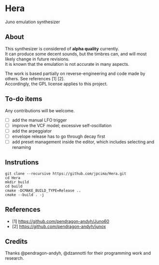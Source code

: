 # Hera

Juno emulation synthesizer

## About

This synthesizer is considered of **alpha quality** currently.  
It can produce some decent sounds, but the timbres can, and will most likely change in future revisions.  
It is known that the emulation is not accurate in many aspects.

The work is based partially on reverse-engineering and code made by others. See references [1] [2].  
Accordingly, the GPL license applies to this project.

## To-do items

Any contributions will be welcome.

- [ ] add the manual LFO trigger
- [ ] improve the VCF model; excessive self-oscillation
- [ ] add the arpeggiator
- [ ] envelope release has to go through decay first
- [ ] add preset management inside the editor, which includes selecting and renaming

## Instrutions

```
git clone --recursive https://github.com/jpcima/Hera.git
cd Hera
mkdir build
cd build
cmake -DCMAKE_BUILD_TYPE=Release ..
cmake --build . -j
```

## References

- [1] https://github.com/pendragon-andyh/Juno60
- [2] https://github.com/pendragon-andyh/junox

## Credits

Thanks @pendragon-andyh, @dzannotti for their programming work and research.
